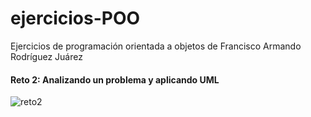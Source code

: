 # ejercicios-POO
Ejercicios de programación orientada a objetos de Francisco Armando Rodríguez Juárez

#### Reto 2: Analizando un problema y aplicando UML 
<img src="https://i.ibb.co/W6rd05t/reto2.png" alt="reto2" border="0">
